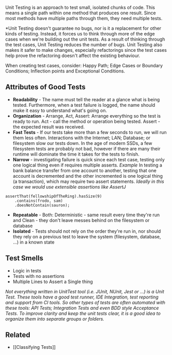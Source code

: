 Unit Testing is an approach to test small, isolated chunks of code. This means a single path within one method that produces one result. Since most methods have multiple paths through them, they need multiple tests.

*Unit Testing doesn't guarantee no bugs, nor is it a replacement for other kinds of testing. Instead, it forces us to think through more of the edge cases when we're building out the unit tests. As a result of thinking through the test cases, Unit Testing reduces the number of bugs. Unit Testing also makes it safer to make changes, especially refactorings since the test cases help prove the refactoring doesn't affect the existing behaviour.

When creating test cases, consider: Happy Path; Edge Cases or Boundary Conditions; Inflection points and Exceptional Conditions.

## Attributes of Good Tests
- **Readability** - The name must tell the reader at a glance what is being tested. Furthermore, when a test failure is logged, the name should make it easy to understand what's going on.
- **Organization** - Arrange, Act, Assert: Arrange everything so the test is ready to run. Act - call the method or operation being tested. Assert - the expected result was received.
- **Fast Tests** - If our tests take more than a few seconds to run, we will run them less often. Interactions with the Internet; LAN; Database; or filesystem slow our tests down. In the age of modern SSDs, a few filesystem tests are probably not bad, however if there are many their runtime will dominate the time it takes for the tests to finish.
- **Narrow** - investigating failure is quick since each test case, testing only one logical thing even if requires multiple asserts. *Example* In testing a bank balance transfer from one account to another, testing that one account is decremented and the other incremented is one logical thing (a transaction), which may require two assert statements. *Ideally in this case we would use extensible assertions like AssertJ*
```
assertThat(fellowshipOfTheRing).hasSize(9)
	.contains(frodo, sam)
	.doesNotContain(sauron);
```
- **Repeatable** - Both: Deterministic - same result every time they're run and Clean - they don't leave messes behind on the filesystem or database
- **Isolated** - Tests should not rely on the order they're run in, nor should they rely on a previous test to leave the system (filesystem, database, ...) in a known state
## Test Smells
- Logic in tests
- Tests with no assertions
- Multiple Lines to Assert a Single thing

*Not everything written in UnitTest tool (i.e. JUnit, NUnit, Jest or ...)  is a Unit Test. These tools have a good test runner, IDE Integration, test reporting and support from CI tools. So other types of tests are often automated with these tools: API Tests; Integration Tests and even BDD style Acceptance Tests. To improve clarity and keep the unit tests clear, it is a good idea to organize them into separate groups or folders.*
## Related
- [[Classifying Tests]]